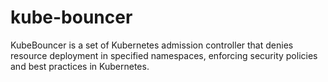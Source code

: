 # kube-bouncer
KubeBouncer is a set of Kubernetes admission controller that denies resource deployment in specified namespaces, enforcing security policies and best practices in Kubernetes.
